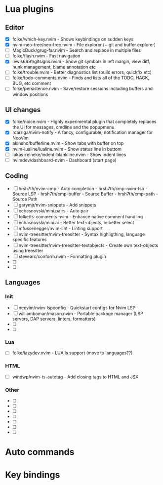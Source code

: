 # Lua plugins
## Editor
- [x] folke/which-key.nvim                          - Shows keybindings on sudden keys
- [x] nvim-neo-tree/neo-tree.nvim                   - File explorer (+ git and buffer explorer)
- [ ] MagicDuck/grug-far.nvim                       - Search and replace in multiple files
- [ ] folke/flash.nvim                              - Fast navigation 
- [x] lewis6991/gitsigns.nvim                       - Show git symbols in left margin, view diff, hunk management, blame annotation etc
- [ ] folke/trouble.nvim                            - Better diagnostics list (build errors, quickfix etc)
- [ ] folke/todo-comments.nvim                      - Finds and lists all of the TODO, HACK, BUG, etc comment
- [ ] folke/persistence.nvim                        - Save/restore sessions including buffers and window positions
 
## UI changes
- [x] folke/noice.nvim                              - Highly experimental plugin that completely replaces the UI for messages, cmdline and the popupmenu. 
- [x] rcarriga/nvim-notify                          - A fancy, configurable, notification manager for NeoVim
- [x] akinsho/bufferline.nvim                       - Show tabs with buffer on top
- [x] nvim-lualine/lualine.nvim                     - Show status line in buttom
- [ ] lukas-reineke/indent-blankline.nvim           - Show indent lines
- [ ] nvimdev/dashboard-nvim                        - Dashboard (start page) 

## Coding
- [ ] hrsh7th/nvim-cmp                              - Auto completion
        - hrsh7th/cmp-nvim-lsp                      - Source LSP
        - hrsh7th/cmp-buffer                        - Source Buffer
        - hrsh7th/cmp-path                          - Source Path
- [ ] garymjr/nvim-snippets                         - Add snippets
- [ ] echasnovski/mini.pairs                        - Auto pair
- [ ] folke/ts-comments.nvim                        - Enhance native comment handling
- [ ] echasnovski/mini.ai                           - Better text-objects, ie better select
- [ ] mfussenegger/nvim-lint                        - Linting support 
- [ ] nvim-treesitter/nvim-treesitter               - Syntax highligthing, language specific features
- [ ] nvim-treesitter/nvim-treesitter-textobjects   - Create own text-objects using treesitter
- [ ] stevearc/conform.nvim                         - Formatting plugin
- [ ] 
- [ ] 

## Languages
### Init
- [ ] neovim/nvim-lspconfig                         - Quickstart configs for Nvim LSP 
- [ ] williamboman/mason.nvim                       - Portable package manager (LSP servers, DAP servers, linters, formatters)
- [ ] 
- [ ] 

### Lua
 - [ ] folke/lazydev.nvim                        - LUA ls support (move to languages??)

### HTML
- [ ] windwp/nvim-ts-autotag                    - Add closing tags to HTML and JSX

### Other
- [ ] 
- [ ] 
- [ ] 
- [ ] 
- [ ] 
- [ ] 
- [ ] 


# Auto commands





# Key bindings
